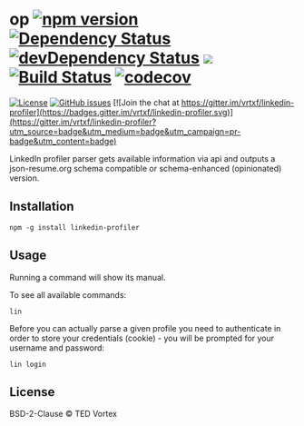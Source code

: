 # op [![npm version](https://badge.fury.io/js/linkedin-profiler.svg)](https://badge.fury.io/js/linkedin-profiler) [![Dependency Status](https://david-dm.org/vrtxf/linkedin-profiler.svg)](https://david-dm.org/vrtxf/linkedin-profiler) [![devDependency Status](https://david-dm.org/vrtxf/linkedin-profiler/dev-status.svg)](https://david-dm.org/vrtxf/linkedin-profiler#info=devDependencies) ![](https://reposs.herokuapp.com/?path=vrtxf/linkedin-profiler&style=flat&color=lightgray) [![Build Status](http://img.shields.io/travis/vrtxf/linkedin-profiler.svg?style=flat-square)](https://travis-ci.org/vrtxf/linkedin-profiler) [![codecov](https://codecov.io/gh/vrtxf/linkedin-profiler/branch/master/graph/badge.svg)](https://codecov.io/gh/vrtxf/linkedin-profiler)



[![License](http://img.shields.io/:license-BSD2-blue.svg?style=flat-square)](https://opensource.org/licenses/BSD-2-Clause) [![GitHub issues](https://img.shields.io/github/issues/vrtxf/linkedin-profiler.svg)](https://github.com/vrtxf/linkedin-profiler/issues) [![Join the chat at https://gitter.im/vrtxf/linkedin-profiler](https://badges.gitter.im/vrtxf/linkedin-profiler.svg)](https://gitter.im/vrtxf/linkedin-profiler?utm_source=badge&utm_medium=badge&utm_campaign=pr-badge&utm_content=badge)

LinkedIn profiler parser gets available information via api and outputs a json-resume.org schema compatible or schema-enhanced (opinionated) version.

## Installation

```
npm -g install linkedin-profiler
```

## Usage

Running a command will show its manual.

To see all available commands:

```
lin
```

Before you can actually parse a given profile you need to authenticate in order to store your credentials (cookie) - you will be prompted for your username and password:

```
lin login
```

## License

BSD-2-Clause © TED Vortex
